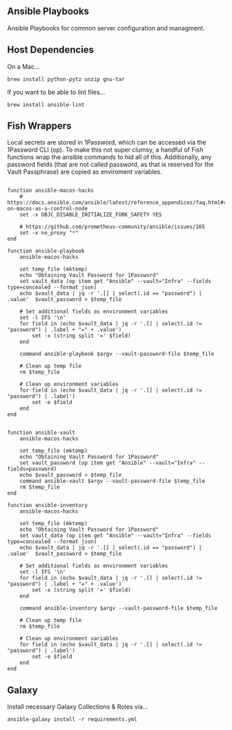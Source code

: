 Ansible Playbooks
-----------------

Ansible Playbooks for common server configuration and managment.

## Host Dependencies
On a Mac...
```shell
brew install python-pytz unzip gnu-tar
```

If you want to be able to lint files...
```shell
brew install ansible-lint
```

## Fish Wrappers
Local secrets are stored in 1Password, which can be accessed via the 1Password CLI (op).
To make this not super clumsy, a handful of Fish functions wrap the ansible commands to
hid all of this. Additionally, any password fields (that are not called password, as that is
reserved for the Vault Passphrase) are copied as enviroment variables.

```fish

function ansible-macos-hacks
    # https://docs.ansible.com/ansible/latest/reference_appendices/faq.html#running-on-macos-as-a-control-node
    set -x OBJC_DISABLE_INITIALIZE_FORK_SAFETY YES

    # https://github.com/prometheus-community/ansible/issues/165
    set -x no_proxy "*"
end

function ansible-playbook
    ansible-macos-hacks

    set temp_file (mktemp)
    echo "Obtaining Vault Password for 1Password"
    set vault_data (op item get "Ansible" --vault="Infra" --fields type=concealed --format json)
    echo $vault_data | jq -r '.[] | select(.id == "password") | .value'  $vault_password > $temp_file
    
    # Set additional fields as environment variables
    set -l IFS '\n'
    for field in (echo $vault_data | jq -r '.[] | select(.id != "password") | .label + "=" + .value')
        set -x (string split '=' $field)
    end
    
    command ansible-playbook $argv --vault-password-file $temp_file 
    
    # Clean up temp file
    rm $temp_file
    
    # Clean up environment variables
    for field in (echo $vault_data | jq -r '.[] | select(.id != "password") | .label')
        set -e $field
    end
end


function ansible-vault
    ansible-macos-hacks

    set temp_file (mktemp)
    echo "Obtaining Vault Password for 1Password"
    set vault_password (op item get "Ansible" --vault="Infra" --fields=password)
    echo $vault_password > $temp_file
    command ansible-vault $argv --vault-password-file $temp_file
    rm $temp_file
end

function ansible-inventory
    ansible-macos-hacks

    set temp_file (mktemp)
    echo "Obtaining Vault Password for 1Password"
    set vault_data (op item get "Ansible" --vault="Infra" --fields type=concealed --format json)
    echo $vault_data | jq -r '.[] | select(.id == "password") | .value'  $vault_password > $temp_file
    
    # Set additional fields as environment variables
    set -l IFS '\n'
    for field in (echo $vault_data | jq -r '.[] | select(.id != "password") | .label + "=" + .value')
        set -x (string split '=' $field)
    end
    
    command ansible-inventory $argv --vault-password-file $temp_file
    
    # Clean up temp file
    rm $temp_file
    
    # Clean up environment variables
    for field in (echo $vault_data | jq -r '.[] | select(.id != "password") | .label')
        set -e $field
    end
end

```

## Galaxy
Install necessary Galaxy Collections & Roles via...
```shell
ansible-galaxy install -r requirements.yml
```